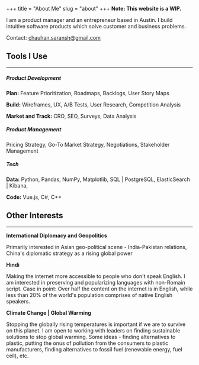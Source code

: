 +++
title = "About Me"
slug = "about"
+++
__Note: This website is a WIP.__

I am a product manager and an entrepreneur based in Austin. I build intuitive software products which solve customer and business problems.

Contact: [chauhan.saransh@gmail.com](mailto:chauhan.saransh@gmail.com)
<!-- 
Over the years I've acquired skills which help me create beautiful, useful products

- Data Driven - I want to measure the impact of what I build - here is what I do with data <*link to GitHub project*>
- Analytical - I decompose complex problems into smaller parts so they can be tackled individually
- Tech Background - I've written code for almost 10 years. This helps me create and work with high-performance dev teams.
- Research - It's not only about finding answers, but also about asking the right question. Sounds cliched but I've experienced that asking 3 "Why"s in a row can help you uncover the real pain-point of your customer. -->
## Tools I Use ##
---
##### Product Development #####
**Plan:** Feature Prioritization, Roadmaps, Backlogs, User Story Maps

**Build:** Wireframes, UX, A/B Tests, User Research, Competition Analysis

**Market and Track:** CRO, SEO, Surveys, Data Analysis

##### Product Management #####
Pricing Strategy, Go-To Market Strategy, Negotiations, Stakeholder Management

##### Tech #####
**Data:** Python, Pandas, NumPy, Matplotlib, SQL | PostgreSQL, ElasticSearch | Kibana, 

**Code:** Vue.js, C#, C++

## Other Interests ##
---
**International Diplomacy and Geopolitics**

Primarily interested in Asian geo-political scene - India-Pakistan relations, China's diplomatic strategy as a rising global power

**Hindi**

Making the internet more accessible to people who don't speak English. I am interested in preserving and popularizing languages with non-Romain script. Case in point: Over half the content on the internet is in English, while less than 20% of the world's population comprises of native English speakers.

**Climate Change | Global Warming**

Stopping the globally rising temperatures is important if we are to survive on this planet. I am open to working with leaders on finding sustainable solutions to stop global warming. Some ideas - finding alternatives to plastic, putting the onus of pollution from the consumers to plastic manufacturers, finding alternatives to fossil fuel (renewable energy, fuel cell), etc.